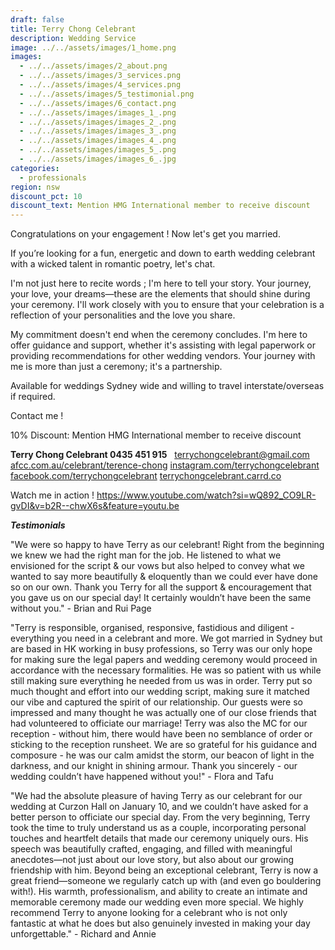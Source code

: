 ```yaml
---
draft: false
title: Terry Chong Celebrant
description: Wedding Service
image: ../../assets/images/1_home.png
images:
  - ../../assets/images/2_about.png
  - ../../assets/images/3_services.png
  - ../../assets/images/4_services.png
  - ../../assets/images/5_testimonial.png
  - ../../assets/images/6_contact.png
  - ../../assets/images/images_1_.png
  - ../../assets/images/images_2_.png
  - ../../assets/images/images_3_.png
  - ../../assets/images/images_4_.png
  - ../../assets/images/images_5_.png
  - ../../assets/images/images_6_.jpg
categories:
  - professionals
region: nsw
discount_pct: 10
discount_text: Mention HMG International member to receive discount
---
```

Congratulations on your engagement ! Now let's get you married.

If you’re looking for a fun, energetic and down to earth wedding celebrant with a wicked talent in romantic poetry, let's chat.

I'm not just here to recite words ; I'm here to tell your story. Your journey, your love, your dreams—these are the elements that should shine during your ceremony. I'll work closely with you to ensure that your celebration is a reflection of your personalities and the love you share.

My commitment doesn't end when the ceremony concludes. I'm here to offer guidance and support, whether it's assisting with legal paperwork or providing recommendations for other wedding vendors. Your journey with me is more than just a ceremony; it's a partnership.

Available for weddings Sydney wide and willing to travel interstate/overseas if required. 

Contact me !

10% Discount: Mention HMG International member to receive discount

**Terry Chong Celebrant
0435 451 915**  
[](mailto:terrychongcelebrant@gmail.com)[terrychongcelebrant@gmail.com](mailto:terrychongcelebrant@gmail.com)
[](http://afcc.com.au/celebrant/terence-chong)[afcc.com.au/celebrant/terence-chong](http://afcc.com.au/celebrant/terence-chong)
[](http://instagram.com/terrychongcelebrant)[instagram.com/terrychongcelebrant](http://instagram.com/terrychongcelebrant)
[](http://facebook.com/terrychongcelebrant)[facebook.com/terrychongcelebrant](http://facebook.com/terrychongcelebrant)
[](http://terrychongcelebrant.carrd.co)[terrychongcelebrant.carrd.co](http://terrychongcelebrant.carrd.co)

Watch me in action !
[](https://www.youtube.com/watch?si=wQ892_CO9LR-gvDI&v=b2R--chwX6s&feature=youtu.be)<https://www.youtube.com/watch?si=wQ892_CO9LR-gvDI&v=b2R--chwX6s&feature=youtu.be>

***Testimonials***

"We were so happy to have Terry as our celebrant! Right from the beginning we knew we had the right man for the job. He listened to what we envisioned for the script & our vows but also helped to convey what we wanted to say more beautifully & eloquently than we could ever have done so on our own. Thank you Terry for all the support & encouragement that you gave us on our special day! It certainly wouldn’t have been the same without you." - Brian and Rui Page

"Terry is responsible, organised, responsive, fastidious and diligent - everything you need in a celebrant and more. We got married in Sydney but are based in HK working in busy professions, so Terry was our only hope for making sure the legal papers and wedding ceremony would proceed in accordance with the necessary formalities. He was so patient with us while still making sure everything he needed from us was in order. Terry put so much thought and effort into our wedding script, making sure it matched our vibe and captured the spirit of our relationship. Our guests were so impressed and many thought he was actually one of our close friends that had volunteered to officiate our marriage! Terry was also the MC for our reception - without him, there would have been no semblance of order or sticking to the reception runsheet. We are so grateful for his guidance and composure - he was our calm amidst the storm, our beacon of light in the darkness, and our knight in shining armour. Thank you sincerely - our wedding couldn’t have happened without you!" - Flora and Tafu

"We had the absolute pleasure of having Terry as our celebrant for our wedding at Curzon Hall on January 10, and we couldn’t have asked for a better person to officiate our special day. From the very beginning, Terry took the time to truly understand us as a couple, incorporating personal touches and heartfelt details that made our ceremony uniquely ours. His speech was beautifully crafted, engaging, and filled with meaningful anecdotes—not just about our love story, but also about our growing friendship with him. Beyond being an exceptional celebrant, Terry is now a great friend—someone we regularly catch up with (and even go bouldering with!). His warmth, professionalism, and ability to create an intimate and memorable ceremony made our wedding even more special. We highly recommend Terry to anyone looking for a celebrant who is not only fantastic at what he does but also genuinely invested in making your day unforgettable." - Richard and Annie
